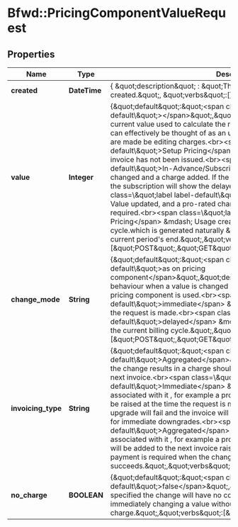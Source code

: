 # Bfwd::PricingComponentValueRequest

## Properties
Name | Type | Description | Notes
------------ | ------------- | ------------- | -------------
**created** | **DateTime** | { \&quot;description\&quot; : \&quot;The UTC DateTime when the object was created.\&quot;, \&quot;verbs\&quot;:[] } | [optional] 
**value** | **Integer** | {\&quot;default\&quot;:\&quot;&lt;span class&#x3D;\\\&quot;label label-default\\\&quot;&gt;&lt;/span&gt;\&quot;,\&quot;description\&quot;:\&quot;Modifies the current value used to calculate the recurring costs of the subscription. This can effectively be thought of as an upsert.Note: altering costs on invoices are made be editing charges.&lt;br&gt;&lt;span class&#x3D;\\\&quot;label label-default\\\&quot;&gt;Setup Pricing&lt;/span&gt; &amp;mdash; Value changed if initial invoice has not been issued.&lt;br&gt;&lt;span class&#x3D;\\\&quot;label label-default\\\&quot;&gt;In-Advance/Subscription Pricing&lt;/span&gt; &amp;mdash; Value changed and a charge added. If the change is delayed the current value on the subscription will show the delayed change.&lt;br&gt;&lt;span class&#x3D;\\\&quot;label label-default\\\&quot;&gt;Arrears Pricing&lt;/span&gt; &amp;mdash; Value updated, and a pro-rated charge added to the subscription if required.&lt;br&gt;&lt;span class&#x3D;\\\&quot;label label-default\\\&quot;&gt;Usage Pricing&lt;/span&gt; &amp;mdash; Usage created or updated for the current billing cycle.which is generated naturally &amp;mdash; i.e. the invoice raised at the current period&#39;s end.\&quot;,\&quot;verbs\&quot;:[\&quot;POST\&quot;,\&quot;GET\&quot;]} | 
**change_mode** | **String** | {\&quot;default\&quot;:\&quot;&lt;span class&#x3D;\\\&quot;label label-default\\\&quot;&gt;as on pricing component&lt;/span&gt;\&quot;,\&quot;description\&quot;:\&quot;Default behaviour when a value is changed by default the change mode from the pricing component is used.&lt;br&gt;&lt;span class&#x3D;\\\&quot;label label-default\\\&quot;&gt;immediate&lt;/span&gt; &amp;mdash; Change will apply at the time the request is made.&lt;br&gt;&lt;span class&#x3D;\\\&quot;label label-default\\\&quot;&gt;delayed&lt;/span&gt; &amp;mdash; Change will apply at the end of the current billing cycle.\&quot;,\&quot;verbs\&quot;:[\&quot;POST\&quot;,\&quot;GET\&quot;]} | [optional] 
**invoicing_type** | **String** | {\&quot;default\&quot;:\&quot;&lt;span class&#x3D;\\\&quot;label label-default\\\&quot;&gt;Aggregated&lt;/span&gt;\&quot;,\&quot;description\&quot;:\&quot;If the change results in a charge should it be invoiced straight away or on the next invoice.&lt;br&gt;&lt;span class&#x3D;\\\&quot;label label-default\\\&quot;&gt;Immediate&lt;/span&gt; &amp;mdash; If the change has a cost associated with it , for example a pro-rated upgrade charge, an invoice will be raised at the time the request is made. If the invoice fails to be paid the upgrade will fail and the invoice will be voided. No credit or refund is issued for immediate downgrades.&lt;br&gt;&lt;span class&#x3D;\\\&quot;label label-default\\\&quot;&gt;Aggregated&lt;/span&gt; &amp;mdash; If the change has a cost associated with it , for example a pro-rated upgrade charge, the charge will be added to the next invoice raised for this subscription. As no payment is required when the change is request the change always succeeds.\&quot;,\&quot;verbs\&quot;:[\&quot;POST\&quot;,\&quot;GET\&quot;]} | [optional] 
**no_charge** | **BOOLEAN** | {\&quot;default\&quot;:\&quot;&lt;span class&#x3D;\\\&quot;label label-default\\\&quot;&gt;false&lt;/span&gt;\&quot;,\&quot;description\&quot;:\&quot;If specified the change will have no cost associated with it. This is useful for immediately changing a value without creating any upgrade charge.\&quot;,\&quot;verbs\&quot;:[\&quot;POST\&quot;,\&quot;GET\&quot;]} | [optional] [default to false]


